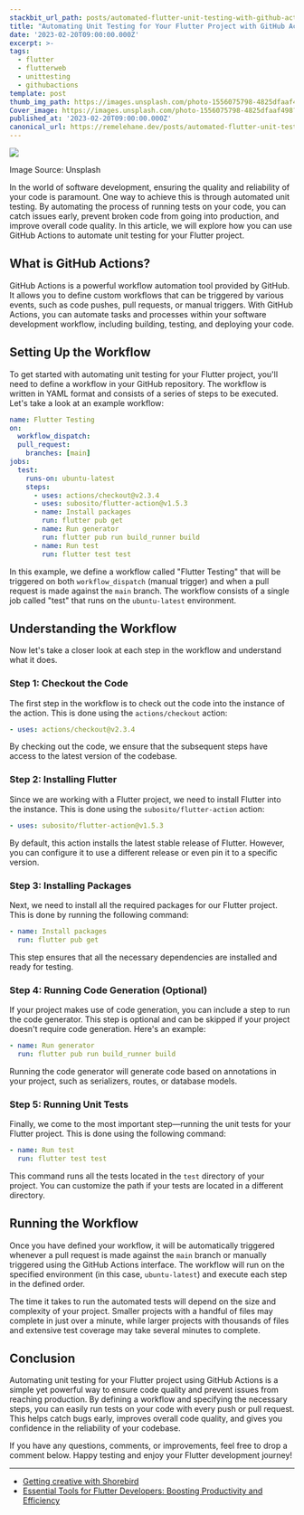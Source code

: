 ```yaml
---
stackbit_url_path: posts/automated-flutter-unit-testing-with-github-actions
title: "Automating Unit Testing for Your Flutter Project with GitHub Actions"
date: '2023-02-20T09:00:00.000Z'
excerpt: >-
tags:
  - flutter
  - flutterweb
  - unittesting
  - githubactions
template: post
thumb_img_path: https://images.unsplash.com/photo-1556075798-4825dfaaf498?q=80&w=1000&auto=format&fit=crop&ixlib=rb-4.0.3&ixid=M3wxMjA3fDB8MHxzZWFyY2h8N3x8bG9naWN8ZW58MHx8MHx8fDA%3D
Cover_image: https://images.unsplash.com/photo-1556075798-4825dfaaf498?q=80&w=1000&auto=format&fit=crop&ixlib=rb-4.0.3&ixid=M3wxMjA3fDB8MHxzZWFyY2h8N3x8bG9naWN8ZW58MHx8MHx8fDA%3D
published_at: '2023-02-20T09:00:00.000Z'
canonical_url: https://remelehane.dev/posts/automated-flutter-unit-testing-with-github-actions/
---
```


![](https://images.unsplash.com/photo-1556075798-4825dfaaf498?q=80&w=1000&auto=format&fit=crop&ixlib=rb-4.0.3&ixid=M3wxMjA3fDB8MHxzZWFyY2h8N3x8bG9naWN8ZW58MHx8MHx8fDA%3D)

Image Source: Unsplash

In the world of software development, ensuring the quality and reliability of your code is paramount. One way to achieve this is through automated unit testing. By automating the process of running tests on your code, you can catch issues early, prevent broken code from going into production, and improve overall code quality. In this article, we will explore how you can use GitHub Actions to automate unit testing for your Flutter project.

What is GitHub Actions?
-----------------------

GitHub Actions is a powerful workflow automation tool provided by GitHub. It allows you to define custom workflows that can be triggered by various events, such as code pushes, pull requests, or manual triggers. With GitHub Actions, you can automate tasks and processes within your software development workflow, including building, testing, and deploying your code.

Setting Up the Workflow
-----------------------

To get started with automating unit testing for your Flutter project, you'll need to define a workflow in your GitHub repository. The workflow is written in YAML format and consists of a series of steps to be executed. Let's take a look at an example workflow:

```yaml
name: Flutter Testing
on:
  workflow_dispatch:
  pull_request:
    branches: [main]
jobs:
  test:
    runs-on: ubuntu-latest
    steps:
      - uses: actions/checkout@v2.3.4
      - uses: subosito/flutter-action@v1.5.3
      - name: Install packages
        run: flutter pub get
      - name: Run generator
        run: flutter pub run build_runner build
      - name: Run test
        run: flutter test test
```

In this example, we define a workflow called "Flutter Testing" that will be triggered on both `workflow_dispatch` (manual trigger) and when a pull request is made against the `main` branch. The workflow consists of a single job called "test" that runs on the `ubuntu-latest` environment.

Understanding the Workflow
--------------------------

Now let's take a closer look at each step in the workflow and understand what it does.

### Step 1: Checkout the Code

The first step in the workflow is to check out the code into the instance of the action. This is done using the `actions/checkout` action:

```yaml
- uses: actions/checkout@v2.3.4
```

By checking out the code, we ensure that the subsequent steps have access to the latest version of the codebase.

### Step 2: Installing Flutter

Since we are working with a Flutter project, we need to install Flutter into the instance. This is done using the `subosito/flutter-action` action:

```yaml 
- uses: subosito/flutter-action@v1.5.3
```

By default, this action installs the latest stable release of Flutter. However, you can configure it to use a different release or even pin it to a specific version.

### Step 3: Installing Packages

Next, we need to install all the required packages for our Flutter project. This is done by running the following command:

```yaml
- name: Install packages
  run: flutter pub get
```

This step ensures that all the necessary dependencies are installed and ready for testing.

### Step 4: Running Code Generation (Optional)

If your project makes use of code generation, you can include a step to run the code generator. This step is optional and can be skipped if your project doesn't require code generation. Here's an example:

```yaml
- name: Run generator
  run: flutter pub run build_runner build
```

Running the code generator will generate code based on annotations in your project, such as serializers, routes, or database models.

### Step 5: Running Unit Tests

Finally, we come to the most important step—running the unit tests for your Flutter project. This is done using the following command:

```yaml
- name: Run test
  run: flutter test test
```

 This command runs all the tests located in the `test` directory of your project. You can customize the path if your tests are located in a different directory.

Running the Workflow
--------------------

Once you have defined your workflow, it will be automatically triggered whenever a pull request is made against the `main` branch or manually triggered using the GitHub Actions interface. The workflow will run on the specified environment (in this case, `ubuntu-latest`) and execute each step in the defined order.

The time it takes to run the automated tests will depend on the size and complexity of your project. Smaller projects with a handful of files may complete in just over a minute, while larger projects with thousands of files and extensive test coverage may take several minutes to complete.

Conclusion
----------

Automating unit testing for your Flutter project using GitHub Actions is a simple yet powerful way to ensure code quality and prevent issues from reaching production. By defining a workflow and specifying the necessary steps, you can easily run tests on your code with every push or pull request. This helps catch bugs early, improves overall code quality, and gives you confidence in the reliability of your codebase.

If you have any questions, comments, or improvements, feel free to drop a comment below. Happy testing and enjoy your Flutter development journey!

****

-  [Getting creative with Shorebird](https://remelehane.dev/posts/getting-creative-with-shorebird/)
-  [Essential Tools for Flutter Developers: Boosting Productivity and Efficiency](https://remelehane.dev/posts/essential-tools-for-a-flutter-developer/)
